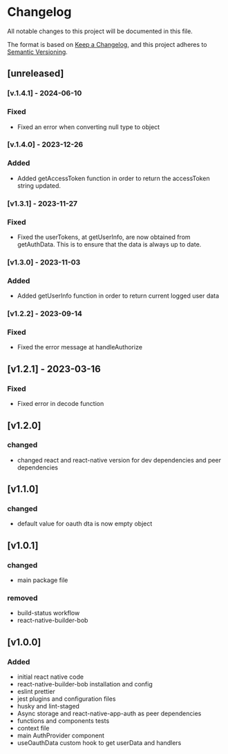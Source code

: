 # Changelog

All notable changes to this project will be documented in this file.

The format is based on [Keep a Changelog](https://keepachangelog.com/en/1.0.0/),
and this project adheres to [Semantic Versioning](https://semver.org/spec/v2.0.0.html).

## [unreleased]

### [v.1.4.1] - 2024-06-10

### Fixed

- Fixed an error when converting null type to object

### [v.1.4.0] - 2023-12-26

### Added

- Added getAccessToken function in order to return the accessToken string updated.

### [v1.3.1] - 2023-11-27

### Fixed

- Fixed the userTokens, at getUserInfo, are now obtained from getAuthData. This is to ensure that the data is always up to date.

### [v1.3.0] - 2023-11-03

### Added

- Added getUserInfo function in order to return current logged user data

### [v1.2.2] - 2023-09-14

### Fixed

- Fixed the error message at handleAuthorize

## [v1.2.1] - 2023-03-16

### Fixed

- Fixed error in decode function

## [v1.2.0]

### changed

- changed react and react-native version for dev dependencies and peer dependencies

## [v1.1.0]

### changed

- default value for oauth dta is now empty object

## [v1.0.1]

### changed

- main package file

### removed

- build-status workflow
- react-native-builder-bob

## [v1.0.0]

### Added

- initial react native code
- react-native-builder-bob installation and config
- eslint prettier
- jest plugins and configuration files
- husky and lint-staged
- Async storage and react-native-app-auth as peer dependencies
- functions and components tests
- context file
- main AuthProvider component
- useOauthData custom hook to get userData and handlers
